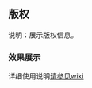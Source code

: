 ## 版权
说明：展示版权信息。

### 效果展示


详细使用说明[请参见wiki](https://wiki.zhaopin.com/pages/viewpage.action?pageId=136731051?_blank)
